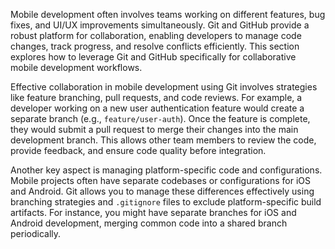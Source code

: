 Mobile development often involves teams working on different features, bug fixes, and UI/UX improvements simultaneously. Git and GitHub provide a robust platform for collaboration, enabling developers to manage code changes, track progress, and resolve conflicts efficiently. This section explores how to leverage Git and GitHub specifically for collaborative mobile development workflows.

Effective collaboration in mobile development using Git involves strategies like feature branching, pull requests, and code reviews. For example, a developer working on a new user authentication feature would create a separate branch (e.g., `feature/user-auth`). Once the feature is complete, they would submit a pull request to merge their changes into the main development branch. This allows other team members to review the code, provide feedback, and ensure code quality before integration.

Another key aspect is managing platform-specific code and configurations. Mobile projects often have separate codebases or configurations for iOS and Android. Git allows you to manage these differences effectively using branching strategies and `.gitignore` files to exclude platform-specific build artifacts. For instance, you might have separate branches for iOS and Android development, merging common code into a shared branch periodically.